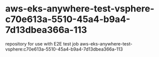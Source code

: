 # aws-eks-anywhere-test-vsphere-c70e613a-5510-45a4-b9a4-7d13dbea366a-113
repository for use with E2E test job aws-eks-anywhere-test-vsphere:c70e613a-5510-45a4-b9a4-7d13dbea366a-113
